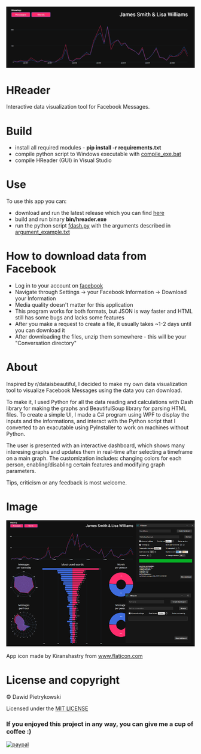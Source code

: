 ![Img1](images/img1.png)
# HReader
Interactive data visualization tool for Facebook Messages.
# Build
- install all required modules - **pip install -r requirements.txt**
- compile python script to Windows executable with [compile_exe.bat](compile_exe.bat)
- compile HReader (GUI) in Visual Studio
# Use
To use this app you can:
- download and run the latest release which you can find [here](https://github.com/DawidPietrykowski/HReader/releases)
- build and run binary **bin/hreader.exe** 
- run the python script [fdash.py](fdash/fdash.py) with the arguments described in [argument_example.txt](fdash/argument_example.txt)
# How to download data from Facebook
- Log in to your account on [facebook](https://Facebook.com/)
- Navigate through Settings -> your Facebook Information -> Download your Information
- Media quality doesn't matter for this application
- This program works for both formats, but JSON is way faster and HTML still has some bugs and lacks some features
- After you make a request to create a file, it usually takes ~1-2 days until you can download it
- After downloading the files, unzip them somewhere - this will be your "Conversation directory"
# About
Inspired by r/dataisbeautiful, I decided to make my own data visualization tool to visualize Facebook Messages using the data you can download.

To make it, I used Python for all the data reading and calculations with Dash library for making the graphs and BeautifulSoup library for parsing HTML files. To create a simple UI, I made a C# program using WPF to display the inputs and the informations, and interact with the Python script that I converted to an exacutable using PyInstaller to work on machines without Python.

The user is presented with an interactive dashboard, which shows many interesing graphs and updates them in real-time after selecting a  timeframe on a main graph. The customization includes: changing colors for each person, enabling/disabling certain features and modifying graph parameters.

Tips, criticism or any feedback is most welcome.

# Image
![Image](images/img2.png)

App icon made by Kiranshastry from www.flaticon.com

# License and copyright

© Dawid Pietrykowski

Licensed under the [MIT LICENSE](LICENSE)

### If you enjoyed this project in any way, you can give me a cup of coffee :)
[![paypal](https://www.paypalobjects.com/en_US/i/btn/btn_donateCC_LG.gif)](https://www.paypal.com/cgi-bin/webscr?cmd=_s-xclick&hosted_button_id=LG63PWRAKWL24&source=url)

